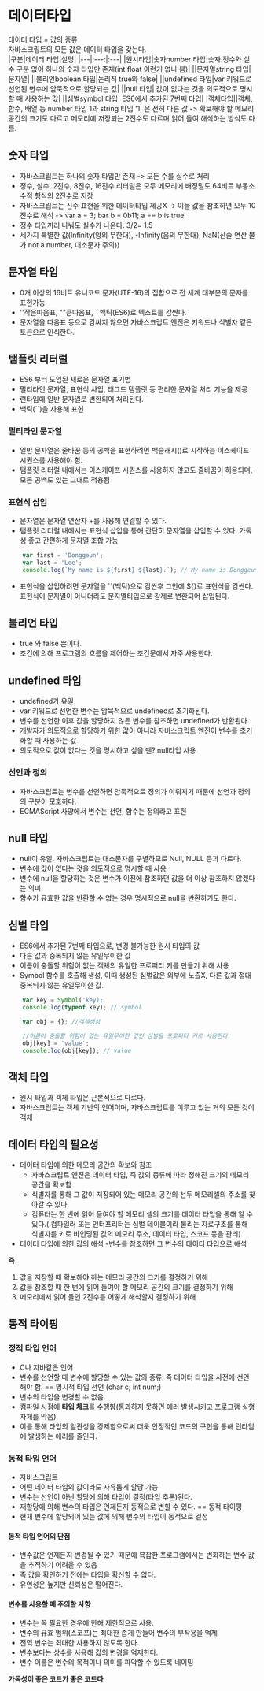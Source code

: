 # 데이터타입
데이터 타입 = 값의 종류  
자바스크립트의 모든 값은 데이터 타입을 갖는다.  
|구분|데이터 타입|설명|
|---|:---:|:---|
|원시타입|숫자number 타입|숫자.정수와 실수 구분 없이 하나의 숫자 타입만 존재(int,float 이런거 없나 봄)|
||문자열string 타입|문자열|
||불리언boolean 타입|논리적 true와 false|
||undefined 타입|var 키워드로 선언된 변수에 암묵적으로 할당되는 값|
||null 타입| 값이 없다는 것을 의도적으로 명시할 때 사용하는 값|
||심벌symbol 타입| ES6에서 추가된 7번째 타입|
|객체타입||객체, 함수, 배열 등
number 타입 1과 string 타입 '1' 은 전혀 다른 값 -> 확보해야 할 메모리 공간의 크기도 다르고 메모리에 저장되는 2진수도 다르며 읽어 들여 해석하는 방식도 다름.  

## 숫자 타입
- 자바스크립트는 하나의 숫자 타입만 존재 -> 모든 수를 실수로 처리
- 정수, 실수, 2진수, 8진수, 16진수 리터럴은 모두 메모리에 배정밀도 64비트 부동소수점 형식의 2진수로 저장
- 자바스크립트는 진수 표현을 위한 데이터타입 제공X -> 이들 값을 참조하면 모두 10진수로 해석 -> var a = 3; bar b = 0b11; a == b is true  
- 정수 타입끼리 나눠도 실수가 나온다. 3/2= 1.5
- 세가지 특별한 값(Infinity(양의 무한대), -Infinity(음의 무한대), NaN(산술 연산 불가 not a number, 대소문자 주의))

## 문자열 타입
- 0개 이상의 16비트 유니코드 문자(UTF-16)의 집합으로 전 세계 대부분의 문자를 표현가능
- ''작은따옴표, ""큰따옴표, ``백틱(ES6)로 텍스트를 감싼다.
- 문자열을 따옴표 등으로 감싸지 않으면 자바스크립트 엔진은 키워드나 식별자 같은 토큰으로 인식한다.

## 탬플릿 리터럴
- ES6 부터 도입된 새로운 문자열 표기법
- 멀티라인 문자열, 표현식 사입, 태그드 탬플릿 등 편리한 문자열 처리 기능을 제공
- 런타임에 일반 문자열로 변환되어 처리된다.
- 백틱(``)을 사용해 표현

### 멀티라인 문자열
- 일반 문자열은 줄바꿈 등의 공백을 표현하려면 백슬래시(\)로 시작하는 이스케이프 시퀀스를 사용해야 함.
- 탬플릿 리터럴 내에서는 이스케이프 시퀀스를 사용하지 않고도 줄바꿈이 허용되며, 모든 공백도 있는 그대로 적용됨

### 표현식 삽입
- 문자열은 문자열 연산자 +를 사용해 연결할 수 있다. 
- 탬플릿 리터럴 내에서는 표현식 삽입을 통해 간단히 문자열을 삽입할 수 있다. 가독성 좋고 간편하게 문자열 조합 가능

```javascript
    var first = 'Donggeun';
    var last = 'Lee';
    console.log(`My name is ${first} ${last}.`); // My name is Donggeun Lee.
```

- 표현식을 삽입하려면 문자열을 ``(백틱)으로 감싼후 그안에 ${}로 표현식을 감싼다. 표현식이 문자열이 아니더라도 문자열타입으로 강제로 변환되어 삽입된다.

## 불리언 타입
- true 와 false 뿐이다.
- 조건에 의해 프로그램의 흐름을 제어하는 조건문에서 자주 사용한다.

## undefined 타입
- undefined가 유일
- var 키워드로 선언한 변수는 암묵적으로 undefined로 초기화된다.
- 변수를 선언한 이후 값을 할당하지 않은 변수를 참조하면 undefined가 반환된다.
- 개발자가 의도적으로 할당하기 위한 값이 아니라 자바스크립트 엔진이 변수를 초기화할 때 사용하는 값
- 의도적으로 값이 없다는 것을 명시하고 싶을 땐? null타입 사용

### 선언과 정의
- 자바스크립트는 변수를 선언하면 암묵적으로 정의가 이뤄지기 때문에 선언과 정의의 구분이 모호하다.
- ECMAScript 사양에서 변수는 선언, 함수는 정의라고 표현

## null 타입
- null이 유일. 자바스크립트는 대소문자를 구별하므로 Null, NULL 등과 다르다.
- 변수에 값이 없다는 것을 의도적으로 명시할 때 사용
- 변수에 null을 할당하는 것은 변수가 이전에 참조하던 값을 더 이상 참조하지 않겠다는 의미
- 함수가 유효한 값을 반환할 수 없는 경우 명시적으로 null을 반환하기도 한다.

## 심벌 타입
- ES6에서 추가된 7번째 타입으로, 변경 불가능한 원시 타입의 값
- 다른 값과 중복되지 않는 유일무이한 값
- 이름이 충돌할 위험이 없는 객체의 유일한 프로퍼티 키를 만들기 위해 사용
- Symbol 함수를 호출해 생성, 이때 생성된 심벌값은 외부에 노출X, 다른 값과 절대 중복되지 않는 유일무이한 값.

```javascript
    var key = Symbol('key);
    console.log(typeof key); // symbol

    var obj = {}; //객체생성

    //이름이 충돌할 위험이 없는 유일무이한 값인 심벌을 프로퍼티 키로 사용한다.
    obj[key] = 'value';
    console.log(obj[key]); // value
```

## 객체 타입
- 원시 타입과 객체 타입은 근본적으로 다르다.
- 자바스크립트는 객체 기반의 언어이며, 자바스크립트를 이루고 있는 거의 모든 것이 객체

## 데이터 타입의 필요성

- 데이터 타입에 의한 메모리 공간의 확보와 참조
    - 자바스크립트 엔진은 데이터 타입, 즉 값의 종류에 따라 정해진 크기의 메모리 공간을 확보함
    - 식별자를 통해 그 값이 저장되어 있는 메모리 공간의 선두 메모리셀의 주소를 찾아갈 수 있다.
    - 컴퓨터는 한 번에 읽어 들여야 할 메모리 셀의 크기를 데이터 타입을 통해 알 수 있다.( 컴파일러 또는 인터프리터는 심벌 테이블이라 불리는 자료구조를 통해 식별자를 키로 바인딩된 값의 메모리 주소, 데이터 타입, 스코프 등을 관리)
- 데이터 타입에 의한 값의 해석
    -변수를 참조하면 그 변수의 데이터 타입으로 해석

**즉**
1. 값을 저장할 때 확보해야 하는 메모리 공간의 크기를 결정하기 위해
1. 값을 참조할 때 한 번에 읽어 들여야 할 메모리 공간의 크기를 결정하기 위해
1. 메모리에서 읽어 들인 2진수를 어떻게 해석할지 결정하기 위해

## 동적 타이핑

### 정적 타입 언어
- C나 자바같은 언어
- 변수를 선언할 때 변수에 할당할 수 있는 값의 종류, 즉 데이터 타입을 사전에 선언해야 함. == 명시적 타입 선언 (char c; int num;)
- 변수의 타입을 변경할 수 없음.
- 컴파일 시점에 **타입 체크**를 수행함(통과하지 못하면 에러 발생시키고 프로그램 실행자체를 막음)
- 이를 통해 타입의 일관성을 강제함으로써 더욱 안정적인 코드의 구현을 통해 런타임에 발생하는 에러를 줄인다.

### 동적 타입 언어
- 자바스크립트
- 어떤 데이터 타입의 값이라도 자유롭게 할당 가능
- 변수는 선언이 아닌 할당에 의해 타입이 결정(타입 추론)된다. 
- 재할당에 의해 변수의 타입은 언제든지 동적으로 변할 수 있다. == 동적 타이핑
- 현재 변수에 할당되어 있는 값에 의해 변수의 타입이 동적으로 결정

#### 동적 타입 언어의 단점
- 변수값은 언제든지 변경될 수 있기 때문에 복잡한 프로그램에서는 변화하는 변수 값을 추적하기 어려울 수 있음
- 즉 값을 확인하기 전에는 타입을 확신할 수 없다.
- 유연성은 높지만 신뢰성은 떨어진다.
#### 변수를 사용할 때 주의할 사항
- 변수는 꼭 필요한 경우에 한해 제한적으로 사용.
- 변수의 유효 범위(스코프)는 최대한 좁게 만들어 변수의 부작용을 억제
- 전역 변수는 최대한 사용하지 않도록 한다.
- 변수보다는 상수를 사용해 값의 변경을 억제한다.
- 변수 이름은 변수의 목적이나 의미를 파악할 수 있도록 네이밍

**가독성이 좋은 코드가 좋은 코드다**
